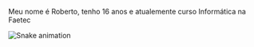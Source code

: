 Meu nome é Roberto, tenho 16 anos e atualemente curso Informática na Faetec

![Snake animation](https://github.com/robertoc66/robertoc66/blob/output/github-contribution-grid-snake.svg)
